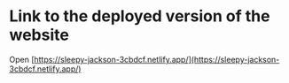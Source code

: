# Link to the deployed version of the website
Open [https://sleepy-jackson-3cbdcf.netlify.app/](https://sleepy-jackson-3cbdcf.netlify.app/)
